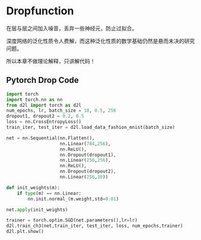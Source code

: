 # Dropfunction

在层与层之间加入噪音，丢弃一些神经元，防止过拟合。

深度网络的泛化性质令人费解，而这种泛化性质的数学基础仍然是悬而未决的研究问题。

所以本章不做理论解释，只讲解代码！

## Pytorch Drop Code

```python
import torch
import torch.nn as nn
from d2l import torch as d2l
num_epochs, lr, batch_size = 10, 0.5, 256
dropout1, dropout2 = 0.2, 0.5
loss = nn.CrossEntropyLoss()
train_iter, test_iter = d2l.load_data_fashion_mnist(batch_size)

net = nn.Sequential(nn.Flatten(),
                    nn.Linear(784,256),
                    nn.ReLU(),
                    nn.Dropout(dropout1),
                    nn.Linear(256,256),
                    nn.ReLU(),
                    nn.Dropout(dropout2),
                    nn.Linear(256,10))

def init_weights(m):
    if type(m) == nn.Linear:
        nn.init.normal_(m.weight,std=0.01)

net.apply(init_weights)

trainer = torch.optim.SGD(net.parameters(),lr=lr)
d2l.train_ch3(net,train_iter, test_iter, loss, num_epochs,trainer)
d2l.plt.show()
```

